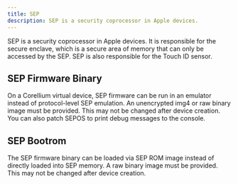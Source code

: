 ```yaml
---
title: SEP
description: SEP is a security coprocessor in Apple devices.
---
```


SEP is a security coprocessor in Apple devices. It is responsible for the secure enclave, which is a secure area of memory that can only be accessed by the SEP. SEP is also responsible for the Touch ID sensor.

## SEP Firmware Binary

On a Corellium virtual device, SEP firmware can be run in an emulator instead of protocol-level SEP emulation. An unencrypted img4 or raw binary image must be provided. This may not be changed after device creation. You can also patch SEPOS to print debug messages to the console.

## SEP Bootrom

The SEP firmware binary can be loaded via SEP ROM image instead of directly loaded into SEP memory. A raw binary image must be provided. This may not be changed after device creation.
